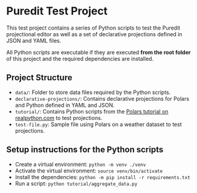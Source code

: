 # Puredit Test Project

This test project contains a series of Python scripts to test the Puredit projectional editor as well as a set of declarative projections defined in JSON and YAML files.

All Python scripts are executable if they are executed **from the root folder** of this project and the required dependencies are installed.

## Project Structure

- `data/`: Folder to store data files required by the Python scripts.
- `declarative-projections/`: Contains declarative projections for Polars and Python defined in YAML and JSON.
- `tutorial/`: Contains Python scripts from the [Polars tutorial on realpython.com](https://realpython.com/polars-python/) to test projections.
- `test-file.py`: Sample file using Polars on a weather dataset to test projections.

## Setup instructions for the Python scripts

- Create a virtual environment: `python -m venv ./venv `
- Activate the virtual environment: `source venv/bin/activate`
- Install the dependencies: `python -m pip install -r requirements.txt`
- Run a script: `python tutorial/aggregate_data.py`
